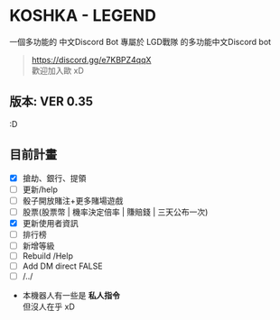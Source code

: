 # KOSHKA - LEGEND
一個多功能的 中文Discord Bot
專屬於 LGD戰隊 的多功能中文Discord bot
> https://discord.gg/e7KBPZ4qqX    
歡迎加入歐 xD

## 版本: VER 0.35
:D
## 目前計畫  
+ [x] 搶劫、銀行、提領  
+ [ ] 更新/help  
+ [ ] 骰子開放賭注+更多賭場遊戲  
+ [ ] 股票(股票幣 | 機率決定倍率 | 賺賠錢 | 三天公布一次)
+ [x] 更新使用者資訊
+ [ ] 排行榜
+ [ ] 新增等級
+ [ ] Rebuild /Help
+ [ ] Add DM direct FALSE
+ [ ] /../

+ 本機器人有一些是 **私人指令**  
  但沒人在乎 xD
